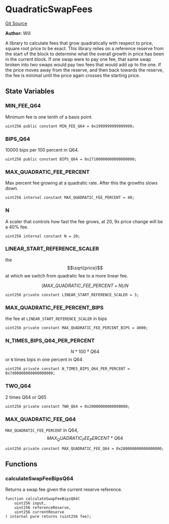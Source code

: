 # QuadraticSwapFees
[Git Source](https://github.com/Ammalgam-Protocol/core-v1/blob/975f0ea3593c2ebbbad06ad90ec03f0a7b68c3e0/contracts/libraries/QuadraticSwapFees.sol)

**Author:**
Will

A library to calculate fees that grow quadratically with respect to price, square root
price to be exact. This library relies on a reference reserve from the start of the block to
determine what the overall growth in price has been in the current block. If one swap were to
pay one fee, that same swap broken into two swaps would pay two fees that would add up to the
one. If the price moves away from the reserve, and then back towards the reserve, the fee is
minimal until the price again crosses the starting price.


## State Variables
### MIN_FEE_Q64
Minimum fee is one tenth of a basis point.


```solidity
uint256 public constant MIN_FEE_Q64 = 0x1999999999999999;
```


### BIPS_Q64
10000 bips per 100 percent in Q64.


```solidity
uint256 public constant BIPS_Q64 = 0x27100000000000000000;
```


### MAX_QUADRATIC_FEE_PERCENT
Max percent fee growing at a quadratic rate. After this the growths slows down.


```solidity
uint256 internal constant MAX_QUADRATIC_FEE_PERCENT = 40;
```


### N
A scaler that controls how fast the fee grows, at 20, 9x price change will be
a 40% fee.


```solidity
uint256 internal constant N = 20;
```


### LINEAR_START_REFERENCE_SCALER
the $$\sqrt{price}$$ at which we switch from quadratic fee to a more linear fee.
```math
(MAX\_QUADRATIC\_FEE\_PERCENT + N) / N
```


```solidity
uint256 private constant LINEAR_START_REFERENCE_SCALER = 3;
```


### MAX_QUADRATIC_FEE_PERCENT_BIPS
the fee at `LINEAR_START_REFERENCE_SCALER` in bips


```solidity
uint256 private constant MAX_QUADRATIC_FEE_PERCENT_BIPS = 4000;
```


### N_TIMES_BIPS_Q64_PER_PERCENT
$$ N * 100 * Q64 $$ or `N` times bips in one percent in Q64


```solidity
uint256 private constant N_TIMES_BIPS_Q64_PER_PERCENT = 0x7d00000000000000000;
```


### TWO_Q64
2 times Q64 or Q65


```solidity
uint256 private constant TWO_Q64 = 0x20000000000000000;
```


### MAX_QUADRATIC_FEE_Q64
`MAX_QUADRATIC_FEE_PERCENT` in Q64, $$ MAX_QUADRATIC_FEE_PERCENT * Q64 $$


```solidity
uint256 private constant MAX_QUADRATIC_FEE_Q64 = 0x280000000000000000;
```


## Functions
### calculateSwapFeeBipsQ64

Returns a swap fee given the current reserve reference.


```solidity
function calculateSwapFeeBipsQ64(
    uint256 input,
    uint256 referenceReserve,
    uint256 currentReserve
) internal pure returns (uint256 fee);
```

